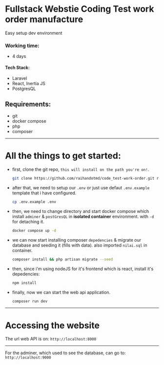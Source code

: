 #  Fullstack Webstie Coding Test work order manufacture
Easy setup dev environment

### Working time:
- 4 days

#### Tech Stack:
- Laravel
- React, Inertia JS
- PostgresQL

## Requirements:
- git
- docker compose
- php
- composer

---

# All the things to get started:
- first, clone the git repo, `this will install on the path you're on!`.
  
  ```bash
  git clone https://github.com/raihandotmd/code_test-work-order.git raihan-work-orders-management/ && cd raihan-work-orders-management/
  ```
- after that, we need to setup our `.env` or just use defaut `.env.example` template that i have configured.
  
  ```bash
  cp .env.example .env
  ```
- then, we need to change directory and start docker compose which install `adminer` & `postGresQL` in **isolated container** environment.
  with `-d` for detaching it.
  
  ```bash
  docker compose up -d
  ````

- we can now start installing composer `depedencies` & migrate our database and seeding it (fills with data).
  also imported `nilai.sql` in container.
  ```bash
  composer install && php artisan migrate --seed
  ```
- then, since i'm using nodeJS for it's frontend which is react, install it's depedencies:
    ```bash
    npm install
    ```

- finally, now we can start the web api application.

  ```bash
  composer run dev
  ```
---

# Accessing the website
The url web API is on:
`http://localhost:8000`

---
For the adminer, which used to see the database, can go to:
`http://localhost:9000`
